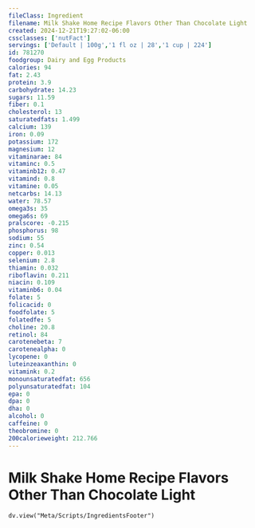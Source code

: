 ```yaml
---
fileClass: Ingredient
filename: Milk Shake Home Recipe Flavors Other Than Chocolate Light
created: 2024-12-21T19:27:02-06:00
cssclasses: ['nutFact']
servings: ['Default | 100g','1 fl oz | 28','1 cup | 224']
id: 781270
foodgroup: Dairy and Egg Products 
calories: 94
fat: 2.43
protein: 3.9
carbohydrate: 14.23
sugars: 11.59
fiber: 0.1
cholesterol: 13
saturatedfats: 1.499
calcium: 139
iron: 0.09
potassium: 172
magnesium: 12
vitaminarae: 84
vitaminc: 0.5
vitaminb12: 0.47
vitamind: 0.8
vitamine: 0.05
netcarbs: 14.13
water: 78.57
omega3s: 35
omega6s: 69
pralscore: -0.215
phosphorus: 98
sodium: 55
zinc: 0.54
copper: 0.013
selenium: 2.8
thiamin: 0.032
riboflavin: 0.211
niacin: 0.109
vitaminb6: 0.04
folate: 5
folicacid: 0
foodfolate: 5
folatedfe: 5
choline: 20.8
retinol: 84
carotenebeta: 7
carotenealpha: 0
lycopene: 0
luteinzeaxanthin: 0
vitamink: 0.2
monounsaturatedfat: 656
polyunsaturatedfat: 104
epa: 0
dpa: 0
dha: 0
alcohol: 0
caffeine: 0
theobromine: 0
200calorieweight: 212.766
---
```


# Milk Shake Home Recipe Flavors Other Than Chocolate Light

```dataviewjs
dv.view("Meta/Scripts/IngredientsFooter")
```